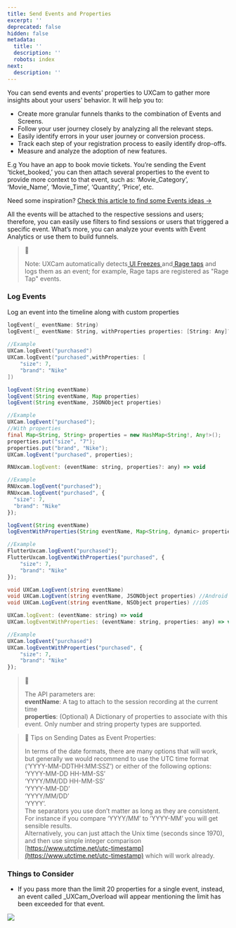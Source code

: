 ```yaml
---
title: Send Events and Properties
excerpt: ''
deprecated: false
hidden: false
metadata:
  title: ''
  description: ''
  robots: index
next:
  description: ''
---
```

You can send events and events' properties to UXCam to gather more insights about your users' behavior. It will help you to:  

* Create more granular funnels thanks to the combination of Events and Screens.
* Follow your user journey closely by analyzing all the relevant steps.
* Easily identify errors in your user journey or conversion process.
* Track each step of your registration process to easily identify drop-offs.
* Measure and analyze the adoption of new features.

E.g You have an app to book movie tickets. You’re sending the Event ‘ticket\_booked,’  you can then attach several properties to the event to provide more context to that event, such as: ‘Movie\_Category’, ‘Movie\_Name’, ‘Movie\_Time’, ‘Quantity’, ‘Price’, etc. 

Need some inspiration? [Check this article to find some Events ideas →](https://help.uxcam.com/hc/en-us/articles/360043593691)

All the events will be attached to the respective sessions and users; therefore, you can easily use filters to find sessions or users that triggered a specific event. What’s more, you can analyze your events with Event Analytics or use them to build funnels.

> 📘
>
> Note: UXCam automatically detects[ UI Freezes ](https://help.uxcam.com/hc/en-us/articles/360045884471)and[ Rage taps](https://help.uxcam.com/hc/en-us/articles/360036136992) and logs them as an event; for example, Rage taps are registered as "Rage Tap" events.

### Log Events

Log an event into the timeline along with custom properties

```swift iOS
logEvent(_ eventName: String)
logEvent(_ eventName: String, withProperties properties: [String: Any]?)
    
//Example
UXCam.logEvent("purchased")
UXCam.logEvent("purchased",withProperties: [
    "size": 7,
    "brand": "Nike"
])
```
```java Android
logEvent(String eventName)
logEvent(String eventName, Map properties)
logEvent(String eventName, JSONObject properties)

//Example
UXCam.logEvent("purchased");
//With properties
final Map<String, String> properties = new HashMap<String!, Any!>();
properties.put("size", "7");
properties.put("brand", "Nike");
UXCam.logEvent("purchased", properties);
```
```javascript React Native
RNUxcam.logEvent: (eventName: string, properties?: any) => void

//Example
RNUxcam.logEvent("purchased");
RNUxcam.logEvent("purchased", {
  "size": 7,
  "brand": "Nike"
});
```
```javascript Flutter
logEvent(String eventName)
logEventWithProperties(String eventName, Map<String, dynamic> properties)

//Example
FlutterUxcam.logEvent("purchased");
FlutterUxcam.logEventWithProperties("purchased", {
    "size": 7,
    "brand": "Nike"
});
```
```csharp Xamarin
void UXCam.LogEvent(string eventName)
void UXCam.LogEvent(string eventName, JSONObject properties) //Android
void UXCam.LogEvent(string eventName, NSObject properties) //iOS
```
```javascript Cordova
UXCam.logEvent: (eventName: string) => void
UXCam.logEventWithProperties: (eventName: string, properties: any) => void

//Example
UXCam.logEvent("purchased")
UXCam.logEventWithProperties("purchased", {
    "size": 7,
    "brand": "Nike"
});
```

> 📘
>
> The API parameters are:\
> **eventName**: A tag to attach to the session recording at the current time\
> **properties**: (Optional) A Dictionary of properties to associate with this event. Only number and string property types are supported.

> 📘 Tips on Sending Dates as Event Properties:
>
> In terms of the date formats, there are many options that will work, but generally we would recommend to use the UTC time format (‘YYYY-MM-DDTHH:MM:SSZ’) or either of the following options:\
> ‘YYYY-MM-DD HH-MM-SS’\
> ‘YYYY/MM/DD HH-MM-SS’\
> ‘YYYY-MM-DD’\
> ‘YYYY/MM/DD’\
> ‘YYYY’.\
> The separators you use don’t matter as long as they are consistent. For instance if you compare ‘YYYY/MM’  to ‘YYYY-MM’ you will get sensible results.\
> Alternatively, you can just attach the Unix time (seconds since 1970), and then use simple integer comparison [https://www.utctime.net/utc-timestamp](https://www.utctime.net/utc-timestamp) which will work already.

### Things to Consider

* If you pass more than the limit 20 properties for a single event, instead, an event called \_UXCam\_Overload will appear mentioning the limit has been exceeded for that event. 

<Image align="center" src="https://files.readme.io/79bc10d8d7478cc438efc2c160b7dbed11ee24be159af25d10ea7b01ec0efd05-image_15.png" />
